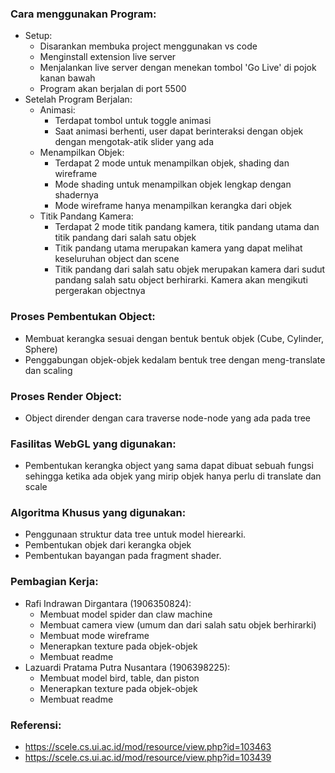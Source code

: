 ### Cara menggunakan Program:
- Setup:
    - Disarankan membuka project menggunakan vs code
    - Menginstall extension live server
    - Menjalankan live server dengan menekan tombol 'Go Live' di pojok kanan bawah
    - Program akan berjalan di port 5500
- Setelah Program Berjalan:
    - Animasi:
        - Terdapat tombol untuk toggle animasi
        - Saat animasi berhenti, user dapat berinteraksi dengan objek dengan mengotak-atik slider yang ada
    - Menampilkan Objek:
        - Terdapat 2 mode untuk menampilkan objek, shading dan wireframe
        - Mode shading untuk menampilkan objek lengkap dengan shadernya
        - Mode wireframe hanya menampilkan kerangka dari objek
    - Titik Pandang Kamera:
        - Terdapat 2 mode titik pandang kamera, titik pandang utama dan titik pandang dari salah satu objek
        - Titik pandang utama merupakan kamera yang dapat melihat keseluruhan object dan scene
        - Titik pandang dari salah satu objek merupakan kamera dari sudut pandang salah satu object berhirarki. Kamera akan mengikuti pergerakan objectnya

### Proses Pembentukan Object:
- Membuat kerangka sesuai dengan bentuk bentuk objek (Cube, Cylinder, Sphere)
- Penggabungan objek-objek kedalam bentuk tree dengan meng-translate dan scaling

### Proses Render Object:
- Object dirender dengan cara traverse node-node yang ada pada tree

### Fasilitas WebGL yang digunakan:
- Pembentukan kerangka object yang sama dapat dibuat sebuah fungsi sehingga ketika ada objek yang mirip objek hanya perlu di translate dan scale

### Algoritma Khusus yang digunakan:
- Penggunaan struktur data tree untuk model hierearki.
- Pembentukan objek dari kerangka objek
- Pembentukan bayangan pada fragment shader.

### Pembagian Kerja:
- Rafi Indrawan Dirgantara (1906350824):
    - Membuat model spider dan claw machine
    - Membuat camera view (umum dan dari salah satu objek berhirarki)
    - Membuat mode wireframe
    - Menerapkan texture pada objek-objek 
    - Membuat readme
- Lazuardi Pratama Putra Nusantara (1906398225):
    - Membuat model bird, table, dan piston
    - Menerapkan texture pada objek-objek
    - Membuat readme

### Referensi:
- https://scele.cs.ui.ac.id/mod/resource/view.php?id=103463
- https://scele.cs.ui.ac.id/mod/resource/view.php?id=103439